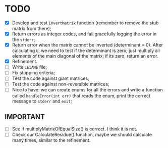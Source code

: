 # TODO

- [x] Develop and test `InvertMatrix` function (remember to remove the stub matrix from there);
- [x] Return errors as integer codes, and fail gracefully logging the error in the `stderr`;
- [x] Return error when the matrix cannot be inverted (determinant = 0). After calculating `U`, we need
    to test if the determinant is zero; just multiply all elements of the main diagonal of the matrix; if its zero, return an error.
- [x] Refinement.
- [ ] Write `LEIAME` file;
- [ ] Fix stopping criteria;
- [ ] Test the code against giant matrices;
- [ ] Test the code against non-reversible matrices;
- [ ] Nice to have: we can create enums for all the errors and write a function
called `handleError(int err)` that reads the enum, print the correct message to `stderr`
and `exit`;

## IMPORTANT
- [ ] See if multiplyMatrixOfEqualSize() is correct. I think it is not.
- [ ] Check our CalculateResidue() function, maybe we should calculate many times, similar to the refinement. 